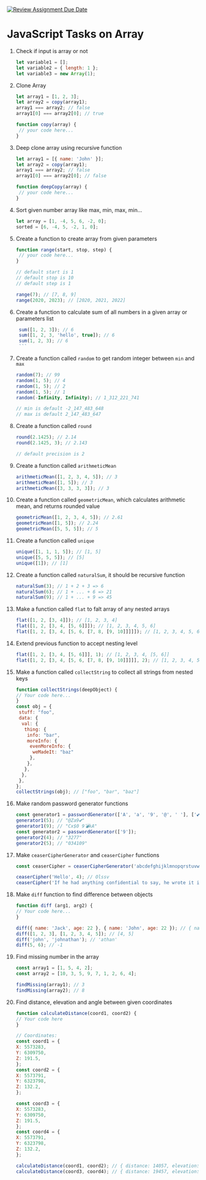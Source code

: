 [![Review Assignment Due Date](https://classroom.github.com/assets/deadline-readme-button-24ddc0f5d75046c5622901739e7c5dd533143b0c8e959d652212380cedb1ea36.svg)](https://classroom.github.com/a/wi5QQ-MI)
# JavaScript Tasks on Array

1. Check if input is array or not

   ```javascript
   let variable1 = [];
   let variable2 = { length: 1 };
   let variable3 = new Array(1);
   ```

2. Clone Array

   ```javascript
   let array1 = [1, 2, 3];
   let array2 = copy(array1);
   array1 === array2; // false
   array1[0] === array2[0]; // true

   function copy(array) {
    // your code here...
   }
   ```

3. Deep clone array using recursive function

   ```javascript
   let array1 = [{ name: 'John' }];
   let array2 = copy(array1);
   array1 === array2; // false
   array1[0] === array2[0]; // false

   function deepCopy(array) {
    // your code here...
   }
   ```

4. Sort given number array like max, min, max, min...

   ```javascript
   let array = [1, -4, 5, 6, -2, 0];
   sorted = [6, -4, 5, -2, 1, 0];
   ```

5. Create a function to create array from given parameters

   ```javascript
   function range(start, stop, step) {
    // your code here...
   }

   // default start is 1
   // default stop is 10
   // default step is 1

   range(7); // [7, 8, 9]
   range(2020, 2023); // [2020, 2021, 2022]
   ```

6. Create a function to calculate sum of all numbers in a given array or parameters list

   ````javascript
    sum([1, 2, 3]); // 6
    sum([1, 2, 3, 'hello', true]); // 6
    sum(1, 2, 3); // 6
    ```

   ````

7. Create a function called `random` to get random integer between `min` and `max`

   ```javascript
   random(7); // 99
   random(1, 5); // 4
   random(1, 5); // 2
   random(1, 5); // 1
   random(-Infinity, Infinity); // 1_312_221_741

   // min is default -2_147_483_648
   // max is default 2_147_483_647
   ```

8. Create a function called `round`

   ```javascript
   round(2.1425); // 2.14
   round(2.1425, 3); // 2.143

   // default precision is 2
   ```

9. Create a function called `arithmeticMean`

   ```javascript
   arithmeticMean([1, 2, 3, 4, 5]); // 3
   arithmeticMean([1, 5]); // 3
   arithmeticMean([3, 3, 3, 3]); // 3
   ```

10. Create a function called `geometricMean`, which calculates arithmetic mean, and returns rounded value

    ```javascript
    geometricMean([1, 2, 3, 4, 5]); // 2.61
    geometricMean([1, 5]); // 2.24
    geometricMean([5, 5, 5]); // 5
    ```

11. Create a function called `unique`

    ```javascript
    unique([1, 1, 1, 5]); // [1, 5]
    unique([5, 5, 5]); // [5]
    unique([1]); // [1]
    ```

12. Create a function called `naturalSum`, it should be recursive function

    ```javascript
    naturalSum(3); // 1 + 2 + 3 => 6
    naturalSum(6); // 1 + ... + 6 => 21
    naturalSum(9); // 1 + ... + 9 => 45
    ```

13. Make a function called `flat` to falt array of any nested arrays

    ```javascript
    flat([1, 2, [3, 4]]); // [1, 2, 3, 4]
    flat([1, 2, [3, 4, [5, 6]]]); // [1, 2, 3, 4, 5, 6]
    flat([1, 2, [3, 4, [5, 6, [7, 8, [9, 10]]]]]); // [1, 2, 3, 4, 5, 6, 7, 8, 9, 10]
    ```

14. Extend previous function to accept nesting level

    ```javascript
    flat([1, 2, [3, 4, [5, 6]]], 1); // [1, 2, 3, 4, [5, 6]]
    flat([1, 2, [3, 4, [5, 6, [7, 8, [9, 10]]]]], 2); // [1, 2, 3, 4, 5, 6, [7, 8, [9, 10]]]
    ```

15. Make a function called `collectString` to collect all strings from nested keys

    ```javascript
    function collectStrings(deepObject) {
    // Your code here...
    }
    const obj = {
     stuff: "foo",
     data: {
      val: {
       thing: {
        info: "bar",
        moreInfo: {
         evenMoreInfo: {
          weMadeIt: "baz"
         },
        },
       },
      },
     },
    };
    collectStrings(obj); // ["foo", "bar", "baz"]
    ```

16. Make random password generator functions

    ```javascript
    const generator1 = passwordGenerator(['A', 'a', '9', '@', ' '], ['💕', '💣']);
    generator1(5); // "@Za9💕"
    generator1(9); // "Cx$0 9💣kA"
    const generator2 = passwordGenerator(['9']);
    generator2(4); // "3277"
    generator2(5); // "034109"
    ```

17. Make `ceaserCipherGenerator` and `ceaserCipher` functions

    ```javascript
    const ceaserCipher = ceaserCipherGenerator('abcdefghijklmnopqrstuvwxyz');

    ceaserCipher('Hello', 4); // Olssv
    ceaserCipher('If he had anything confidential to say, he wrote it in cipher, that is, by so changing the order of the letters of the alphabet, that not a word could be made out.', 7); // Pm ol ohk hufaopun jvumpkluaphs av zhf, ol dyval pa pu jpwoly, aoha pz, if zv johunpun aol vykly vm aol slaalyz vm aol hswohila, aoha uva h dvyk jvbsk il thkl vba.
    ```

18. Make `diff` function to find difference between objects

    ```javascript
    function diff (arg1, arg2) {
    // Your code here...
    }

    diff({ name: 'Jack', age: 22 }, { name: 'John', age: 22 }); // { name: 'John' }
    diff([1, 2, 3], [1, 2, 3, 4, 5]); // [4, 5]
    diff('john', 'johnathan'); // 'athan'
    diff(5, 6); // -1
    ```

19. Find missing number in the array

    ```javascript
    const array1 = [1, 5, 4, 2];
    const array2 = [10, 3, 5, 9, 7, 1, 2, 6, 4];

    findMissing(array1); // 3
    findMissing(array2); // 8
    ```

20. Find distance, elevation and angle between given coordinates

    ```javascript
    function calculateDistance(coord1, coord2) {
    // Your code here
    }

    // Coordinates:
    const coord1 = {
    X: 5573283,
    Y: 6309750,
    Z: 191.5,
    };
    const coord2 = {
    X: 5573791,
    Y: 6323798,
    Z: 132.2,
    };

    const coord3 = {
    X: 5573283,
    Y: 6309750,
    Z: 191.5,
    };
    const coord4 = {
    X: 5573791,
    Y: 6323798,
    Z: 132.2,
    };

    calculateDistance(coord1, coord2); // { distance: 14057, elevation: -59, angle: 88 }
    calculateDistance(coord3, coord4); // { distance: 19457, elevation: 419, angle: -134 }
    ```
